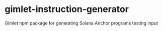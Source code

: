# gimlet-instruction-generator
Gimlet npm package for generating Solana Anchor programs testing input
